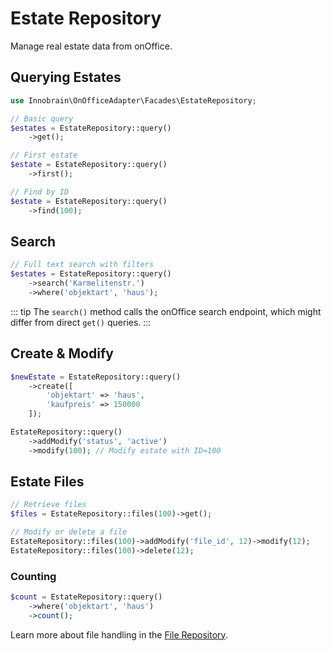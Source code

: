 # Estate Repository

Manage real estate data from onOffice.

## Querying Estates
```php
use Innobrain\OnOfficeAdapter\Facades\EstateRepository;

// Basic query
$estates = EstateRepository::query()
    ->get();

// First estate
$estate = EstateRepository::query()
    ->first();

// Find by ID
$estate = EstateRepository::query()
    ->find(100);
```

## Search
```php
// Full text search with filters
$estates = EstateRepository::query()
    ->search('Karmelitenstr.')
    ->where('objektart', 'haus');
```

::: tip
The `search()` method calls the onOffice search endpoint, which might differ from direct `get()` queries.
:::

## Create & Modify
```php
$newEstate = EstateRepository::query()
    ->create([
        'objektart' => 'haus',
        'kaufpreis' => 150000
    ]);

EstateRepository::query()
    ->addModify('status', 'active')
    ->modify(100); // Modify estate with ID=100
```

## Estate Files
```php
// Retrieve files
$files = EstateRepository::files(100)->get();

// Modify or delete a file
EstateRepository::files(100)->addModify('file_id', 12)->modify(12);
EstateRepository::files(100)->delete(12);
```

### Counting
```php
$count = EstateRepository::query()
    ->where('objektart', 'haus')
    ->count();
```

Learn more about file handling in the [File Repository](./file-repository.md).